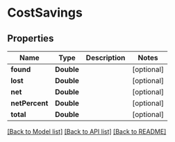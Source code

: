 # CostSavings

## Properties
Name | Type | Description | Notes
------------ | ------------- | ------------- | -------------
**found** | **Double** |  | [optional] 
**lost** | **Double** |  | [optional] 
**net** | **Double** |  | [optional] 
**netPercent** | **Double** |  | [optional] 
**total** | **Double** |  | [optional] 

[[Back to Model list]](../README.md#documentation-for-models) [[Back to API list]](../README.md#documentation-for-api-endpoints) [[Back to README]](../README.md)


